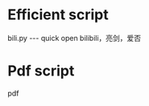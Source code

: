#   Efficient script    
bili.py               ---  quick open bilibili，亮剑，爱否

#   Pdf script
pdf  
